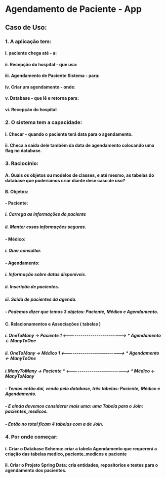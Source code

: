 # Agendamento de Paciente - App
## Caso de Uso:
### 1. A aplicação tem:
#### i. paciente chega até - a:
#### ii. Recepção do hospital - que usa:
#### iii. Agendamento de Paciente Sistema - para:
#### iv. Criar um agendamento - onde:
#### v. Database - que lê e retorna para:
#### vi. Recepção do hospital
### 2. O sistema tem a capacidade:
#### i. Checar - quando o paciente terá data para o agendamento.
#### ii. Checa a saída dele também da data de agendamento colocando uma flag no database.
### 3. Raciocínio:
#### A. Quais os objetos ou modelos de classes, e até mesmo, as tabelas do database que poderíamos criar diante dese caso de uso?
#### B. Objetos:
#### - Paciente:
##### i. Carrega as informações do paciente
##### ii. Manter essas informações seguras.
#### - Médico:
##### i. Quer consultar.
#### - Agendamento:
##### i. Informação sobre datas disponíveis.
##### ii. Inscrição de pacientes.
##### iii. Saída de pacientes da agenda.
##### - Podemos dizer que temos 3 objetos: Paciente, Médico e Agendamento.
#### C. Relacionamentos e Associações ( tabelas )
##### i. OneToMany -> Paciente 1 <--------------------------> * Agendamento <- ManyToOne
##### ii. OneToMany -> Médico 1 <--------------------------> * Agendamento <- ManyToOne
##### i.ManyToMany -> Paciente * <--------------------------> * Médico <- ManyToMany
##### - Temos então daí, vendo pelo database, três tabelas: Paciente, Médico e Agendamento.
##### - E ainda devemos considerar mais uma: uma Tabela para o Join: pacientes_medicos.
##### - Então no total ficam 4 tabelas com a de Join.
### 4. Por onde começar:
#### i. Criar o Database Schema: criar a tabela Agendamento que requererá a criação das tabelas medico, paciente_medicos e paciente
#### ii. Criar o Projeto Spring Data: cria entidades, repositorios e testes para o agendamento dos pacientes.